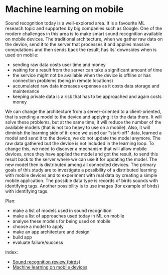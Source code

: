 # Machine learning on mobile


 Sound recognition today is a well-explored area. It is a favourite ML research topic and supported by big companies such as Google.  One of the modern challenges in this area is to make smart sound recognition available on mobile devices. The traditional architecture, when we gather raw data on the device, send it to the server that processes it and applies massive computations and then sends back the result, has its' downsides when is used on mobile: 
- sending raw data costs user time and money
- waiting for a result from the server can take a significant amount of time
- the service might not be available when the device is offline or has connection problems (being in remote locations)
- accumulated raw data increases expenses as it costs data storage and maintenance
-  keeping private data is a risk that has to  be approached and again costs money

We can change the architecture from a server-oriented to a client-oriented, that is sending a model to the device and applying it to the data there. It will solve these problems, but at the same time, it will reduce the number of the available models (that is not too heavy to use on a mobile). Also, it will diminish the learning side of it: once we used our "start-off" data, learned a model and send it to the device, we do not update the model anymore. 
The raw data gathered but the device is not included in the learning loop. To change this, we need to discover a mechanism that will allow mobile devices, once they have applied the model and got the result, to send this result back to the server where we can use it for updating the model. The new model then is distributed among all connected devices. 
The primary goals of this study are to investigate a possibility of a distributed learning with mobile devices and to experiment with real data by creating a simple mobile application. The possible data type is records of birds sounds with identifying tags.  Another possibility is to use images (for example of birds) with identifying tags.

Plan:
- make a list of models used in sound recognition 
- make a list of approaches used today in ML on mobile
- analyse these models for being used on mobile
- choose a model to apply 
- make an app architecture and design
- build app
- evaluate failure/success

Index:
- [Sound recognition review (birds)](https://github.com/annavlz/distributed-learning)
- [Machine learning on mobile devices](https://github.com/annavlz/distributed-learning) 




    
